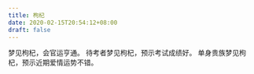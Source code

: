 ```yaml
---
title: 枸杞
date: 2020-02-15T20:54:12+08:00
draft: false
---
```


梦见枸杞，会官运亨通。
待考者梦见枸杞，预示考试成绩好。
单身贵族梦见枸杞，预示近期爱情运势不错。
